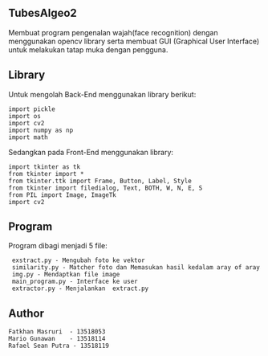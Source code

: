 ## TubesAlgeo2
  Membuat program pengenalan wajah(face recognition) dengan menggunakan opencv library serta membuat GUI (Graphical User Interface) untuk
melakukan tatap muka dengan pengguna.

## Library
  Untuk mengolah Back-End menggunakan library berikut:
 ```
import pickle
import os
import cv2
import numpy as np
import math
```
  Sedangkan pada Front-End menggunakan library:
```
import tkinter as tk
from tkinter import *
from tkinter.ttk import Frame, Button, Label, Style
from tkinter import filedialog, Text, BOTH, W, N, E, S
from PIL import Image, ImageTk
import cv2
```

## Program
  Program dibagi menjadi 5 file:
  
     exstract.py - Mengubah foto ke vektor
     similarity.py - Matcher foto dan Memasukan hasil kedalam aray of aray
     img.py - Mendaptkan file image
     main_program.py - Interface ke user
     extractor.py - Menjalankan  extract.py
 ## Author
    Fatkhan Masruri  - 13518053
    Mario Gunawan    - 13518114
    Rafael Sean Putra - 13518119
 

